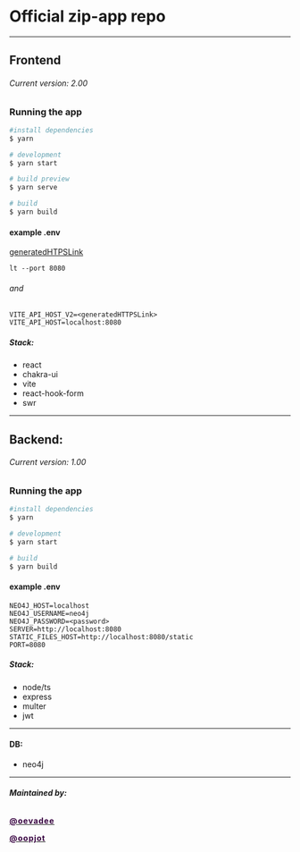 # Official zip-app repo

---

## Frontend

###### Current version: 2.00

### Running the app

```bash
#install dependencies
$ yarn

# development
$ yarn start

# build preview
$ yarn serve

# build
$ yarn build
```

#### example .env

[generatedHTPSLink](https://www.npmjs.com/package/localtunnel)

```
lt --port 8080
```

###### and

```
VITE_API_HOST_V2=<generatedHTTPSLink>
VITE_API_HOST=localhost:8080
```

##### Stack:

- react
- chakra-ui
- vite
- react-hook-form
- swr

---

## Backend:

###### Current version: 1.00

### Running the app

```bash
#install dependencies
$ yarn

# development
$ yarn start

# build
$ yarn build
```

#### example .env

```
NEO4J_HOST=localhost
NEO4J_USERNAME=neo4j
NEO4J_PASSWORD=<password>
SERVER=http://localhost:8080
STATIC_FILES_HOST=http://localhost:8080/static
PORT=8080
```

##### Stack:

- node/ts
- express
- multer
- jwt

---

#### DB:

- neo4j

---

##### Maintained by:

###### <a href="https://github.com/oevadee">

<span style="color:#36013f; text-decoration:none; font-weight:bold; letter-spacing: 1px;">@oevadee</span>
</a>

<a href="https://github.com/oopjot">
<span style="color:#36013f; text-decoration:none; font-weight:bold; letter-spacing: 1px;">@oopjot</span>
</a>
